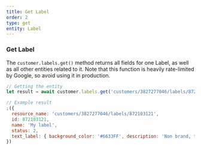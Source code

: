 ```yaml
---
title: Get Label
order: 2
type: get
entity: Label
---
```


### Get Label

The `customer.labels.get()` method returns all fields for one Label, as well as all other entities related to it. Note that this function is heavily rate-limited by Google, so avoid using it in production.

```javascript
// Getting the entity
let result = await customer.labels.get('customers/3827277046/labels/872103121')
```

```javascript
// Example result
;({
  resource_name: 'customers/3827277046/labels/872103121',
  id: 872103121,
  name: 'My label',
  status: 2,
  text_label: { background_color: '#6633FF', description: 'Non brand, traditional cold traffic via search' },
})
```
